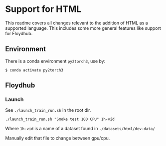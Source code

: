 # Support for HTML

This readme covers all changes relevant to the addition of HTML as a
supported language. This includes some more general features like support
for Floydhub.

## Environment
There is a conda environment `py2torch3`, use by:
```
$ conda activate py2torch3
```

## Floydhub

### Launch

See `./launch_train_run.sh` in the root dir.

```
./launch_train_run.sh "Smoke test 100 CPU" 1h-vid
```

Where `1h-vid` is a name of a dataset found in `./datasets/html/dev-data/`

Manually edit that file to change between gpu/cpu.
